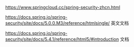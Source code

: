 https://www.springcloud.cc/spring-security-zhcn.html





https://docs.spring.io/spring-security/site/docs/5.0.0.M3/reference/htmlsingle/ 英文文档





https://docs.spring.io/spring-security/site/docs/5.4.1/reference/html5/#introduction 文档